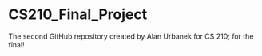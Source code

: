 # CS210_Final_Project
The second GitHub repository created by Alan Urbanek for CS 210; for the final!